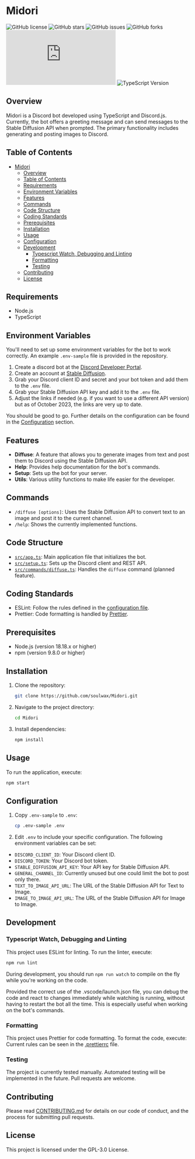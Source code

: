 # Midori

![GitHub license](https://img.shields.io/github/license/soulwax/Midori)
![GitHub stars](https://img.shields.io/github/stars/soulwax/Midori)
![GitHub issues](https://img.shields.io/github/issues/soulwax/Midori)
![GitHub forks](https://img.shields.io/github/forks/soulwax/Midori)
![Node.js Version](https://img.shields.io/node/v/discord.js)
![TypeScript Version](https://img.shields.io/npm/types/typescript)

## Overview

Midori is a Discord bot developed using TypeScript and Discord.js. Currently, the bot offers a greeting message and can send messages to the Stable Diffusion API when prompted. The primary functionality includes generating and posting images to Discord.

## Table of Contents

- [Midori](#midori)
  - [Overview](#overview)
  - [Table of Contents](#table-of-contents)
  - [Requirements](#requirements)
  - [Environment Variables](#environment-variables)
  - [Features](#features)
  - [Commands](#commands)
  - [Code Structure](#code-structure)
  - [Coding Standards](#coding-standards)
  - [Prerequisites](#prerequisites)
  - [Installation](#installation)
  - [Usage](#usage)
  - [Configuration](#configuration)
  - [Development](#development)
    - [Typescript Watch, Debugging and Linting](#typescript-watch-debugging-and-linting)
    - [Formatting](#formatting)
    - [Testing](#testing)
  - [Contributing](#contributing)
  - [License](#license)

## Requirements

- Node.js
- TypeScript

## Environment Variables

You'll need to set up some environment variables for the bot to work correctly. An example `.env-sample` file is provided in the repository.

1. Create a discord bot at the [Discord Developer Portal](https://discord.com/developers/applications).
2. Create an account at [Stable Diffusion](https://platform.stability.ai/).
3. Grab your Discord client ID and secret and your bot token and add them to the `.env` file.
4. Grab your Stable Diffusion API key and add it to the `.env` file.
5. Adjust the links if needed (e.g. if you want to use a different API version) but as of October 2023, the links are very up to date.

You should be good to go. Further details on the configuration can be found in the [Configuration](#configuration) section.

## Features

- **Diffuse**: A feature that allows you to generate images from text and post them to Discord using the Stable Diffusion API.
- **Help**: Provides help documentation for the bot's commands.
- **Setup**: Sets up the bot for your server.
- **Utils**: Various utility functions to make life easier for the developer.

## Commands

- `/diffuse [options]`: Uses the Stable Diffusion API to convert text to an image and post it to the current channel.
- `/help`: Shows the currently implemented functions.

## Code Structure

- [`src/app.ts`](https://github.com/soulwax/Midori/blob/main/src/app.ts): Main application file that initializes the bot.
- [`src/setup.ts`](https://github.com/soulwax/Midori/blob/main/src/setup.ts): Sets up the Discord client and REST API.
- [`src/commands/diffuse.ts`](https://github.com/soulwax/Midori/blob/main/src/commands/diffuse.ts): Handles the `diffuse` command (planned feature).

## Coding Standards

- ESLint: Follow the rules defined in the [configuration file](https://github.com/soulwax/Midori/blob/main/.eslintrc.js).
- Prettier: Code formatting is handled by [Prettier](https://github.com/soulwax/Midori/blob/main/.prettierrc).

## Prerequisites

- Node.js (version 18.18.x or higher)
- npm (version 9.8.0 or higher)

## Installation

1. Clone the repository:

   ```bash
   git clone https://github.com/soulwax/Midori.git
   ```

2. Navigate to the project directory:

   ```bash
   cd Midori
   ```

3. Install dependencies:

   ```bash
   npm install
   ```

## Usage

To run the application, execute:

```bash
npm start
```

## Configuration

1. Copy `.env-sample` to `.env`:

   ```bash
   cp .env-sample .env
   ```

2. Edit `.env` to include your specific configuration. The following environment variables can be set:

- `DISCORD_CLIENT_ID`: Your Discord client ID.
- `DISCORD_TOKEN`: Your Discord bot token.
- `STABLE_DIFFUSION_API_KEY`: Your API key for Stable Diffusion API.
- `GENERAL_CHANNEL_ID`: Currently unused but one could limit the bot to post only there.
- `TEXT_TO_IMAGE_API_URL`: The URL of the Stable Diffusion API for Text to Image.
- `IMAGE_TO_IMAGE_API_URL`: The URL of the Stable Diffusion API for Image to Image.

## Development

### Typescript Watch, Debugging and Linting

This project uses ESLint for linting. To run the linter, execute:

```bash
npm run lint
```

During development, you should run `npm run watch` to compile on the fly while you're working on the code.

Provided the correct use of the .vscode/launch.json file, you can debug the code and react to changes immediately while watching is running, without having to restart the bot all the time. This is especially useful when working on the bot's commands.

### Formatting

This project uses Prettier for code formatting. To format the code, execute:
Current rules can be seen in the [.prettierrc](.prettierrc) file.

### Testing

The project is currently tested manually. Automated testing will be implemented in the future. Pull requests are welcome.

## Contributing

Please read [CONTRIBUTING.md](CONTRIBUTING.md) for details on our code of conduct, and the process for submitting pull requests.

## License

This project is licensed under the GPL-3.0 License.
